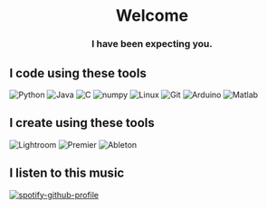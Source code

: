 <h1 align="center">Welcome</h1>
<h3 align="center">I have been expecting you.</h3>



## I code using these tools

![Python](https://img.shields.io/badge/-Python-3776AB?style=flat&logo=Python&labelColor=black) 
![Java](https://img.shields.io/badge/-java-007396?style=flat&logo=java&labelColor=black) 
![C](https://img.shields.io/badge/-C,_C++-A8B9CC?style=flat&logo=c&labelColor=black&) 
![numpy](https://img.shields.io/badge/-NumPy-013243?style=flat&logo=NumPy&labelColor=black) 
![Linux](https://img.shields.io/badge/Linux-FCC624?style=flat&logo=linux&labelColor=black) 
![Git](https://img.shields.io/badge/-Git-F05032?style=flat&logo=git&labelColor=black) 
![Arduino](https://img.shields.io/badge/Arduino-00979D?style=flat&logo=arduino&labelColor=black) 
![Matlab](https://img.shields.io/badge/Matlab-0076A8?style=flat&logo=Mathworks&labelColor=black) 

## I create using these tools
![Lightroom](https://img.shields.io/badge/-_Adobe_Lightroom-31A8FF?style=flat&logo=Adobe-Lightroom&labelColor=black) 
![Premier](https://img.shields.io/badge/-_Adobe_Premiere_Pro-9999FF?style=flat&logo=Adobe-Premiere-Pro&labelColor=black)
![Ableton](https://img.shields.io/badge/-_Ableton_Live-000000?style=flat&logo=Ableton-Live&labelColor=black)

## I listen to this music
[![spotify-github-profile](https://spotify-github-profile.vercel.app/api/view?uid=21ujpbe44jc2cl6ll2lyl2kpi&cover_image=true&theme=novatorem)](https://spotify-github-profile.vercel.app/api/view?uid=21ujpbe44jc2cl6ll2lyl2kpi&redirect=true)
